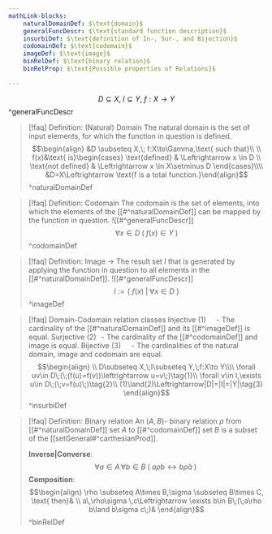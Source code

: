 ```yaml
---
mathLink-blocks:
    naturalDomainDef: $\text{domain}$
    generalFuncDescr: $\text{standard function description}$
    insurbiDef: $\text{definition of In-, Sur-, and Bijection}$
    codomainDef: $\text{codomain}$
    imageDef: $\text{image}$
    binRelDef: $\text{binary relation}$
    binRelProp: $\text{Possible properties of Relations}$

---
```

$$D\subseteq X,\;I\subseteq Y,\;f:X\to Y$$
^generalFuncDescr

>[!faq] Definition: (Natural) Domain
> The natural domain is the set of input elements, for which the function in question is defined.
>$$\begin{align} 
&D \subseteq X,\; f:X\to\Gamma,\text{ such that}\\
 \\
f(x)&\text{ is}\begin{cases}
\text{defined} & \Leftrightarrow  x \in D \\
\text{not defined} & \Leftrightarrow  x \in X\setminus D
\end{cases}\\\\
&D=X\Leftrightarrow \text{f is a total function.}\end{align}$$
^naturalDomainDef

>[!faq] Definition: Codomain
>The codomain is the set of elements, into which the elements of the [[#^naturalDomainDef]] can be mapped by the function in question.
>![[#^generalFuncDescr]]
> $$ \forall x\in D\;(\;f(x)\in Y\; )$$
^codomainDef
 
>[!faq] Definition: Image
>-> The result set $I$ that is generated by applying the function in question to all elements in the [[#^naturalDomainDef]].
>![[#^generalFuncDescr]]$$
> I:=\{\;f(x)\;|\;\forall x\in D\;\}$$
^imageDef

>[!faq] Domain-Codomain relation classes
> $\text{Injective }(1)\quad$ - The cardinality of the [[#^naturalDomainDef]] and its [[#^imageDef]] is equal.
> $\text{Surjective }(2)\;\,$  - The cardinality of the [[#^codomainDef]] and image is equal.
> $\text{Bijective }(3)\quad$ - The cardinalities of the natural domain, image and codomain are equal.
>$$\begin{align} \\
D\subseteq X,\;I\subseteq Y,\;f:X\to Y\\\\
\forall uv\in D\;(\;(f(u)=f(v))\leftrightarrow u=v\;)\tag{1}\\
\forall v\in I,\exists u\in D\;(\;v=f(u)\;)\tag{2}\\
(1)\land(2)\Leftrightarrow|D|=|I|=|Y|\tag{3}
\end{align}$$
^insurbiDef

>[!faq] Definition: Binary relation
>An $(A,B)$- binary relation $\rho$ from [[#^naturalDomainDef]] set $A$ to [[#^codomainDef]] set $B$ is a subset of the [[setGeneral#^carthesianProd]].
>
>**Inverse|Converse**:$$\forall a\in A\,\forall b\in B\;(\;a\rho b\leftrightarrow b\hat{\rho}a\;)\;$$
>**Composition**:$$\begin{align}
\rho \subseteq A\times B,\sigma \subseteq B\times C, \text{ then}& \\
a\,\rho\sigma \,c\Leftrightarrow \exists b\in B\;(\;a\rho b\land b\sigma c\;)&
\end{align}$$
^binRelDef


